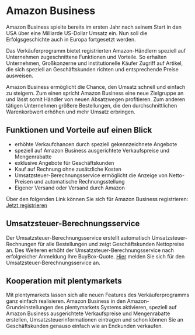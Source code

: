 
# Amazon Business


<div class="container-toc"></div>

Amazon Business spielte bereits im ersten Jahr nach seinem Start in den USA über eine Milliarde US-Dollar Umsatz ein. Nun soll die Erfolgsgeschichte auch in Europa fortgesetzt werden.


Das Verkäuferprogramm bietet registrierten Amazon-Händlern speziell auf Unternehmen zugeschnittene Funktionen und Vorteile. So erhalten Unternehmen, Großkonzerne und institutionelle Käufer Zugriff auf Artikel, die sich speziell an Geschäftskunden richten und entsprechende Preise ausweisen.


Amazon Business ermöglicht die Chance, den Umsatz schnell und einfach zu steigern. Zum einen spricht Amazon Business eine neue Zielgruppe an und lässt somit Händler von neuen Absatzwegen profitieren. Zum anderen tätigen Unternehmen größere Bestellungen, die den durchschnittlichen Warenkorbwert erhöhen und mehr Umsatz erbringen.


## Funktionen und Vorteile auf einen Blick

<ul><li>erhöhte Verkaufchancen durch speziell gekennzeichnete Angebote</li>
<li>speziell auf Amazon Business ausgerichtete Verkaufspreise und Mengenrabatte</li>
<li>exklusive Angebote für Geschäftskunden</li>
<li>Kauf auf Rechnung ohne zusätzliche Kosten</li>
<li>Umsatzsteuer-Berechnungsservice ermöglicht die Anzeige von Netto-Preisen und automatische Rechnungsstellung</li>
<li>Eigener Versand oder Versand durch Amazon</li></ul>

Über den folgenden Link können Sie sich für Amazon Business registrieren: <a href="https://services.amazon.de/programme/b2b-verkaufen/merkmale-und-vorteile.html" target="_blank">Jetzt registrieren</a>

## Umsatzsteuer-Berechnungsservice

Der Umsatzsteuer-Berechnungsservice erstellt automatisch Umsatzsteuer-Rechnungen für alle Bestellungen und zeigt Geschäftskunden Nettopreise an. Des Weiteren erhöht der Umsatzsteuer-Berechnungsservice nach erfolgreicher Anmeldung Ihre BuyBox-Quote. <a href="https://sellercentral-europe.amazon.com/tax/registrations?context=enrollment&ref=xx_b2b_tcsfaqs_tcsenrol&" target="_blank">Hier</a> melden Sie sich für den Umsatzsteuer-Berechnungsservice an.

## Kooperation mit plentymarkets

Mit plentymarkets lassen sich alle neuen Features des Verkäuferprogramms ganz einfach realisieren. Amazon Business in den Amazon-Grundeinstellungen des plentymarkets Systems aktivieren, speziell auf Amazon Business ausgerichtete Verkaufspreise und Mengenrabatte erstellen, Umsatzsteuerinformationen eintragen und schon können Sie an Geschäftskunden genauso einfach wie an Endkunden verkaufen.